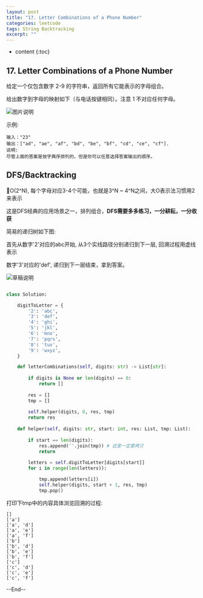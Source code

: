 ```yaml
---
layout: post
title: "17. Letter Combinations of a Phone Number"
categories: leetcode
tags: String Backtracking
excerpt: ""
---
```


* content
{:toc}

## 17. Letter Combinations of a Phone Number

给定一个仅包含数字 2-9 的字符串，返回所有它能表示的字母组合。

给出数字到字母的映射如下（与电话按键相同）。注意 1 不对应任何字母。

![图片说明](https://geemaple.github.io/images/leetcode-algorithm-17.png)

示例:

```
输入："23"
输出：["ad", "ae", "af", "bd", "be", "bf", "cd", "ce", "cf"].
说明:
尽管上面的答案是按字典序排列的，但是你可以任意选择答案输出的顺序。
```

## DFS/Backtracking

O(2^N), 每个字母对应3-4个可能，也就是3^N ~ 4^N之间，大O表示法习惯用2来表示

这是DFS经典的应用场景之一，排列组合，**DFS需要多多练习，一分耕耘，一分收获**

简易的递归树如下图:

首先从数字'2'对应的abc开始, 从3个实线路径分别递归到下一层, 回溯过程用虚线表示

数字'3'对应的'def', 递归到下一层结束，拿到答案。

![草稿说明](https://geemaple.github.io/images/leetcode-sketch-algorithm-17.png)

```python

class Solution:

    digitToLetter = {
        '2': 'abc',
        '3': 'def',
        '4': 'ghi',
        '5': 'jkl',
        '6': 'mno',
        '7': 'pqrs',
        '8': 'tuv',
        '9': 'wxyz',
    }

    def letterCombinations(self, digits: str) -> List[str]:    
        
        if digits is None or len(digits) == 0:
            return []
        
        res = []
        tmp = []
        
        self.helper(digits, 0, res, tmp)
        return res
    
    def helper(self, digits: str, start: int, res: List, tmp: List):
        
        if start == len(digits):
            res.append(''.join(tmp)) # 这里一定要拷贝
            return
        
        letters = self.digitToLetter[digits[start]]
        for i in range(len(letters)):

            tmp.append(letters[i])
            self.helper(digits, start + 1, res, tmp)
            tmp.pop()

```

打印下tmp中的内容具体浏览回溯的过程:

```
[]
['a']
['a', 'd']
['a', 'e']
['a', 'f']
['b']
['b', 'd']
['b', 'e']
['b', 'f']
['c']
['c', 'd']
['c', 'e']
['c', 'f']
```

--End--


